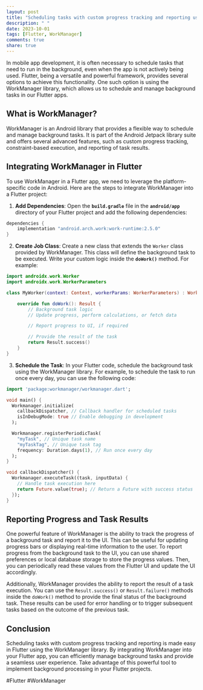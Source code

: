 ```yaml
---
layout: post
title: "Scheduling tasks with custom progress tracking and reporting using WorkManager in Flutter"
description: " "
date: 2023-10-01
tags: [Flutter, WorkManager]
comments: true
share: true
---
```


In mobile app development, it is often necessary to schedule tasks that need to run in the background, even when the app is not actively being used. Flutter, being a versatile and powerful framework, provides several options to achieve this functionality. One such option is using the WorkManager library, which allows us to schedule and manage background tasks in our Flutter apps.

## What is WorkManager?

WorkManager is an Android library that provides a flexible way to schedule and manage background tasks. It is part of the Android Jetpack library suite and offers several advanced features, such as custom progress tracking, constraint-based execution, and reporting of task results.

## Integrating WorkManager in Flutter

To use WorkManager in a Flutter app, we need to leverage the platform-specific code in Android. Here are the steps to integrate WorkManager into a Flutter project:

1. **Add Dependencies**: Open the **`build.gradle`** file in the **`android/app`** directory of your Flutter project and add the following dependencies:
```groovy
dependencies {
    implementation "android.arch.work:work-runtime:2.5.0"
}
```

2. **Create Job Class**: Create a new class that extends the `Worker` class provided by WorkManager. This class will define the background task to be executed. Write your custom logic inside the **`doWork()`** method. For example:
```kotlin
import androidx.work.Worker
import androidx.work.WorkerParameters

class MyWorker(context: Context, workerParams: WorkerParameters) : Worker(context, workerParams) {

    override fun doWork(): Result {
        // Background task logic
        // Update progress, perform calculations, or fetch data

        // Report progress to UI, if required

        // Provide the result of the task
        return Result.success()
    }
}
```

3. **Schedule the Task**: In your Flutter code, schedule the background task using the WorkManager library. For example, to schedule the task to run once every day, you can use the following code:
```dart
import 'package:workmanager/workmanager.dart';

void main() {
  Workmanager.initialize(
    callbackDispatcher, // Callback handler for scheduled tasks
    isInDebugMode: true // Enable debugging in development
  );

  Workmanager.registerPeriodicTask(
    "myTask", // Unique task name
    "myTaskTag", // Unique task tag
    frequency: Duration.days(1), // Run once every day
  );
}

void callbackDispatcher() {
  Workmanager.executeTask((task, inputData) {
    // Handle task execution here
    return Future.value(true); // Return a Future with success status
  });
}
```

## Reporting Progress and Task Results

One powerful feature of WorkManager is the ability to track the progress of a background task and report it to the UI. This can be useful for updating progress bars or displaying real-time information to the user. To report progress from the background task to the UI, you can use shared preferences or local database storage to store the progress values. Then, you can periodically read these values from the Flutter UI and update the UI accordingly.

Additionally, WorkManager provides the ability to report the result of a task execution. You can use the `Result.success()` or `Result.failure()` methods inside the `doWork()` method to provide the final status of the background task. These results can be used for error handling or to trigger subsequent tasks based on the outcome of the previous task.

## Conclusion

Scheduling tasks with custom progress tracking and reporting is made easy in Flutter using the WorkManager library. By integrating WorkManager into your Flutter app, you can efficiently manage background tasks and provide a seamless user experience. Take advantage of this powerful tool to implement background processing in your Flutter projects.

#Flutter #WorkManager